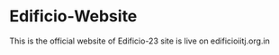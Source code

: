 # Edificio-Website
This is the official website of Edificio-23 
site is live on edificioiitj.org.in
